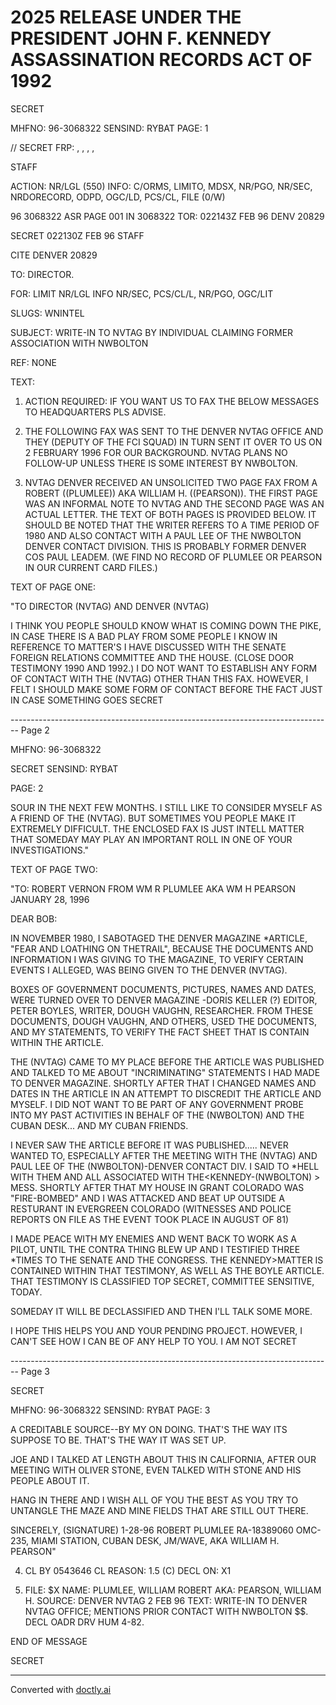# 2025 RELEASE UNDER THE PRESIDENT JOHN F. KENNEDY ASSASSINATION RECORDS ACT OF 1992

SECRET

MHFNO: 96-3068322 SENSIND: RYBAT PAGE: 1

// SECRET FRP: , , , ,

STAFF

ACTION: NR/LGL (550) INFO: C/ORMS, LIMITO, MDSX, NR/PGO, NR/SEC,
NRDORECORD, ODPD, OGC/LD, PCS/CL, FILE (0/W)

96 3068322 ASR PAGE 001 IN 3068322
TOR: 022143Z FEB 96 DENV 20829

SECRET 022130Z FEB 96 STAFF

CITE DENVER 20829

TO: DIRECTOR.

FOR: LIMIT NR/LGL INFO NR/SEC, PCS/CL/L, NR/PGO, OGC/LIT

SLUGS: WNINTEL

SUBJECT: WRITE-IN TO NVTAG BY INDIVIDUAL CLAIMING FORMER
ASSOCIATION WITH NWBOLTON

REF: NONE

TEXT:

1. ACTION REQUIRED: IF YOU WANT US TO FAX THE BELOW
   MESSAGES TO HEADQUARTERS PLS ADVISE.

2. THE FOLLOWING FAX WAS SENT TO THE DENVER NVTAG OFFICE
   AND THEY (DEPUTY OF THE FCI SQUAD) IN TURN SENT IT OVER TO US ON
   2 FEBRUARY 1996 FOR OUR BACKGROUND. NVTAG PLANS NO FOLLOW-UP
   UNLESS THERE IS SOME INTEREST BY NWBOLTON.

3. NVTAG DENVER RECEIVED AN UNSOLICITED TWO PAGE FAX FROM A
   ROBERT ((PLUMLEE)) AKA WILLIAM H. ((PEARSON)). THE FIRST PAGE
   WAS AN INFORMAL NOTE TO NVTAG AND THE SECOND PAGE WAS AN ACTUAL
   LETTER. THE TEXT OF BOTH PAGES IS PROVIDED BELOW. IT SHOULD BE
   NOTED THAT THE WRITER REFERS TO A TIME PERIOD OF 1980 AND ALSO
   CONTACT WITH A PAUL LEE OF THE NWBOLTON DENVER CONTACT
   DIVISION. THIS IS PROBABLY FORMER DENVER COS PAUL LEADEM. (WE
   FIND NO RECORD OF PLUMLEE OR PEARSON IN OUR CURRENT CARD FILES.)

TEXT OF PAGE ONE:

"TO DIRECTOR (NVTAG) AND DENVER (NVTAG)

I THINK YOU PEOPLE SHOULD KNOW WHAT IS COMING DOWN THE
PIKE, IN CASE THERE IS A BAD PLAY FROM SOME PEOPLE I KNOW IN
REFERENCE TO MATTER'S I HAVE DISCUSSED WITH THE SENATE FOREIGN
RELATIONS COMMITTEE AND THE HOUSE. (CLOSE DOOR TESTIMONY 1990
AND 1992.) I DO NOT WANT TO ESTABLISH ANY FORM OF CONTACT WITH
THE (NVTAG) OTHER THAN THIS FAX. HOWEVER, I FELT I SHOULD MAKE
SOME FORM OF CONTACT BEFORE THE FACT JUST IN CASE SOMETHING GOES
SECRET


-------------------------------------------------------------------------------- Page 2

MHFNO: 96-3068322

SECRET
SENSIND: RYBAT

PAGE: 2

SOUR IN THE NEXT FEW MONTHS. I STILL LIKE TO CONSIDER MYSELF AS
A FRIEND OF THE (NVTAG). BUT SOMETIMES YOU PEOPLE MAKE IT
EXTREMELY DIFFICULT. THE ENCLOSED FAX IS JUST INTELL MATTER
THAT SOMEDAY MAY PLAY AN IMPORTANT ROLL IN ONE OF YOUR
INVESTIGATIONS."

TEXT OF PAGE TWO:

"TO: ROBERT VERNON
FROM WM R PLUMLEE AKA WM H PEARSON JANUARY 28, 1996

DEAR BOB:

IN NOVEMBER 1980, I SABOTAGED THE DENVER MAGAZINE
*ARTICLE, "FEAR AND LOATHING ON THE<ASSASSINATION>TRAIL", BECAUSE
THE DOCUMENTS AND INFORMATION I WAS GIVING TO THE MAGAZINE, TO
VERIFY CERTAIN EVENTS I ALLEGED, WAS BEING GIVEN TO THE DENVER
(NVTAG).

BOXES OF GOVERNMENT DOCUMENTS, PICTURES, NAMES AND
DATES, WERE TURNED OVER TO DENVER MAGAZINE -DORIS KELLER (?)
EDITOR, PETER BOYLES, WRITER, DOUGH VAUGHN, RESEARCHER. FROM
THESE DOCUMENTS, DOUGH VAUGHN, AND OTHERS, USED THE DOCUMENTS,
AND MY STATEMENTS, TO VERIFY THE FACT SHEET THAT IS CONTAIN
WITHIN THE ARTICLE.

THE (NVTAG) CAME TO MY PLACE BEFORE THE ARTICLE WAS
PUBLISHED AND TALKED TO ME ABOUT "INCRIMINATING" STATEMENTS I
HAD MADE TO DENVER MAGAZINE. SHORTLY AFTER THAT I CHANGED NAMES
AND DATES IN THE ARTICLE IN AN ATTEMPT TO DISCREDIT THE ARTICLE
AND MYSELF. I DID NOT WANT TO BE PART OF ANY GOVERNMENT PROBE
INTO MY PAST ACTIVITIES IN BEHALF OF THE (NWBOLTON) AND THE
CUBAN DESK... AND MY CUBAN FRIENDS.

I NEVER SAW THE ARTICLE BEFORE IT WAS PUBLISHED.....
NEVER WANTED TO, ESPECIALLY AFTER THE MEETING WITH THE (NVTAG)
AND PAUL LEE OF THE (NWBOLTON)-DENVER CONTACT DIV. I SAID TO
*HELL WITH THEM AND ALL ASSOCIATED WITH THE<KENNEDY-(NWBOLTON) >
MESS. SHORTLY AFTER THAT MY HOUSE IN GRANT COLORADO WAS
"FIRE-BOMBED" AND I WAS ATTACKED AND BEAT UP OUTSIDE A RESTURANT
IN EVERGREEN COLORADO (WITNESSES AND POLICE REPORTS ON FILE AS
THE EVENT TOOK PLACE IN AUGUST OF 81)

I MADE PEACE WITH MY ENEMIES AND WENT BACK TO WORK AS A
PILOT, UNTIL THE CONTRA THING BLEW UP AND I TESTIFIED THREE
*TIMES TO THE SENATE AND THE CONGRESS. THE KENNEDY>MATTER IS
CONTAINED WITHIN THAT TESTIMONY, AS WELL AS THE BOYLE ARTICLE.
THAT TESTIMONY IS CLASSIFIED TOP SECRET, COMMITTEE SENSITIVE,
TODAY.

SOMEDAY IT WILL BE DECLASSIFIED AND THEN I'LL TALK SOME
MORE.

I HOPE THIS HELPS YOU AND YOUR PENDING PROJECT.
HOWEVER, I CAN'T SEE HOW I CAN BE OF ANY HELP TO YOU. I AM NOT
SECRET


-------------------------------------------------------------------------------- Page 3

SECRET

MHFNO: 96-3068322 SENSIND: RYBAT PAGE: 3

A CREDITABLE SOURCE--BY MY ON DOING. THAT'S THE WAY ITS SUPPOSE
TO BE. THAT'S THE WAY IT WAS SET UP.

JOE AND I TALKED AT LENGTH ABOUT THIS IN CALIFORNIA,
AFTER OUR MEETING WITH OLIVER STONE, EVEN TALKED WITH STONE AND
HIS PEOPLE ABOUT IT.

HANG IN THERE AND I WISH ALL OF YOU THE BEST AS YOU TRY
TO UNTANGLE THE MAZE AND MINE FIELDS THAT ARE STILL OUT THERE.

SINCERELY,
(SIGNATURE) 1-28-96
ROBERT PLUMLEE
RA-18389060
OMC-235, MIAMI STATION,
CUBAN DESK, JM/WAVE, AKA
WILLIAM H. PEARSON"

4. CL BY 0543646 CL REASON: 1.5 (C) DECL ON: X1

5. FILE: $X NAME: PLUMLEE, WILLIAM ROBERT AKA:
   PEARSON, WILLIAM H. SOURCE: DENVER NVTAG 2 FEB 96 TEXT:
   WRITE-IN TO DENVER NVTAG OFFICE; MENTIONS PRIOR CONTACT WITH
   NWBOLTON $$. DECL OADR DRV HUM 4-82.

END OF MESSAGE

SECRET


---
Converted with [doctly.ai](https://doctly.ai)